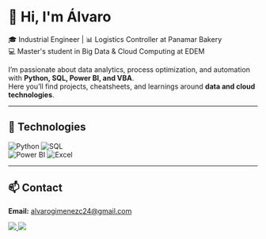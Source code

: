 # 👋 Hi, I'm Álvaro  

🎓 Industrial Engineer | 📊 Logistics Controller at Panamar Bakery  
💻 Master's student in Big Data & Cloud Computing at EDEM  

I’m passionate about data analytics, process optimization, and automation with **Python, SQL, Power BI, and VBA**.  
Here you’ll find projects, cheatsheets, and learnings around **data and cloud technologies**.  

---

## 🚀 Technologies
![Python](https://img.shields.io/badge/Python-3776AB?style=for-the-badge&logo=python&logoColor=white) 
![SQL](https://img.shields.io/badge/SQL-003B57?style=for-the-badge&logo=databricks&logoColor=white)  
![Power BI](https://img.shields.io/badge/PowerBI-F2C811?style=for-the-badge&logo=powerbi&logoColor=black) 
![Excel](https://img.shields.io/badge/Excel-217346?style=for-the-badge&logo=microsoft-excel&logoColor=white)

---

## 📫 Contact

**Email:** [alvarogimenezc24@gmail.com](mailto:alvarogimenezc24@gmail.com)  

<p align="left">
  <a href="mailto:alvarogimenezc24@gmail.com">
    <img src="https://img.shields.io/badge/Email-D14836?style=for-the-badge&logo=gmail&logoColor=white" />
  </a>
  <a href="https://www.linkedin.com/in/alvarogimenezc/">
    <img src="https://img.shields.io/badge/LinkedIn-0077B5?style=for-the-badge&logo=linkedin&logoColor=white" />
  </a>
</p>
